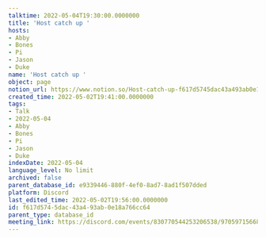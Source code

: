 ```yaml
---
talktime: 2022-05-04T19:30:00.0000000
title: 'Host catch up '
hosts:
- Abby
- Bones
- Pi
- Jason
- Duke
name: 'Host catch up '
object: page
notion_url: https://www.notion.so/Host-catch-up-f617d5745dac43a493ab0e18a766cc64
created_time: 2022-05-02T19:41:00.0000000
tags:
- Talk
- 2022-05-04
- Abby
- Bones
- Pi
- Jason
- Duke
indexDate: 2022-05-04
language_level: No limit
archived: false
parent_database_id: e9339446-880f-4ef0-8ad7-8ad1f507dded
platform: Discord
last_edited_time: 2022-05-02T19:56:00.0000000
id: f617d574-5dac-43a4-93ab-0e18a766cc64
parent_type: database_id
meeting_link: https://discord.com/events/830770544253206538/970597156681568276
---
```





